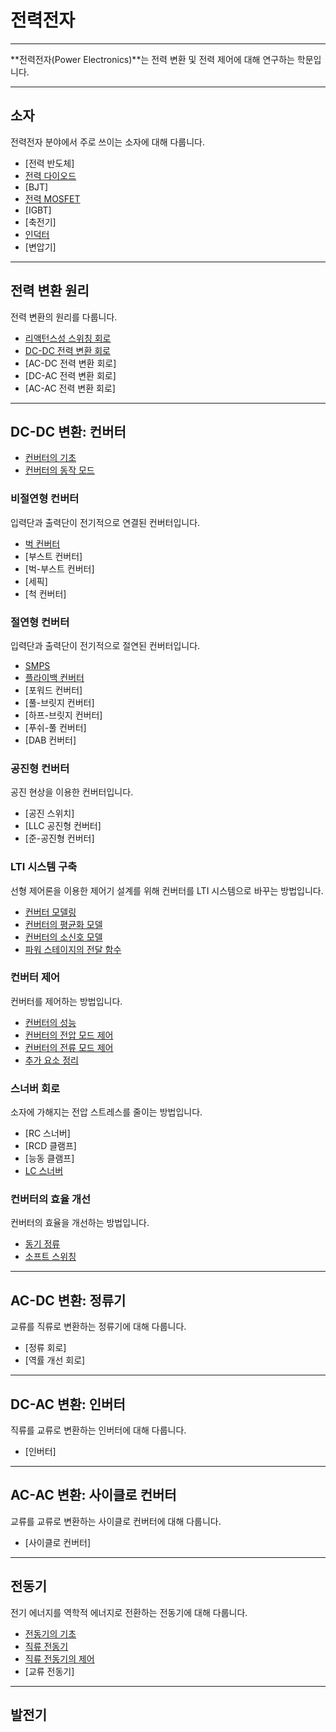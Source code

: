 전력전자
=

---

**전력전자(Power Electronics)**는 전력 변환 및 전력 제어에 대해 연구하는 학문입니다.

---

## 소자

전력전자 분야에서 주로 쓰이는 소자에 대해 다룹니다.

- [전력 반도체]
- [전력 다이오드](./PowerDiode.md)
- [BJT]
- [전력 MOSFET](./PowerMOSFET.md)
- [IGBT]
- [축전기]
- [인덕터](../CircuitTheory/Inductor.md)
- [변압기]

---

## 전력 변환 원리

전력 변환의 원리를 다룹니다.

- [리액턴스성 스위칭 회로](./ReactiveSwitchingCircuit.md)
- [DC-DC 전력 변환 회로](./PowerConversionCircuit.md)
- [AC-DC 전력 변환 회로]
- [DC-AC 전력 변환 회로]
- [AC-AC 전력 변환 회로]

---

## DC-DC 변환: 컨버터

- [컨버터의 기초](./ConverterBasic.md)
- [컨버터의 동작 모드](./OperationModes.md)

### 비절연형 컨버터

입력단과 출력단이 전기적으로 연결된 컨버터입니다.

- [벅 컨버터](./BuckConverter.md)
- [부스트 컨버터]
- [벅-부스트 컨버터]
- [세픽]
- [척 컨버터]

### 절연형 컨버터

입력단과 출력단이 전기적으로 절연된 컨버터입니다.

- [SMPS](./smps.md)
- [플라이백 컨버터](./FlybackConverter.md)
- [포워드 컨버터]
- [풀-브릿지 컨버터]
- [하프-브릿지 컨버터]
- [푸쉬-풀 컨버터]
- [DAB 컨버터]

### 공진형 컨버터

공진 현상을 이용한 컨버터입니다.
- [공진 스위치]
- [LLC 공진형 컨버터]
- [준-공진형 컨버터]

### LTI 시스템 구축

선형 제어론을 이용한 제어기 설계를 위해 컨버터를 LTI 시스템으로 바꾸는 방법입니다.

- [컨버터 모델링](./ConverterModeling.md)
- [컨버터의 평균화 모델](./AveragedModel.md)
- [컨버터의 소신호 모델](./ConverterSmallSignalModel.md)
- [파워 스테이지의 전달 함수](./ConverterTransferFunction.md)

### 컨버터 제어

컨버터를 제어하는 방법입니다.

- [컨버터의 성능](./ConverterDynamics.md)
- [컨버터의 전압 모드 제어](./ConverterVMC.md)
- [컨버터의 전류 모드 제어](./ConverterCMC.md)
- [추가 요소 정리](./EET.md)

### 스너버 회로

소자에 가해지는 전압 스트레스를 줄이는 방법입니다.

- [RC 스너버]
- [RCD 클램프]
- [능동 클램프]
- [LC 스너버](./LCSnubber.md)

### 컨버터의 효율 개선

컨버터의 효율을 개선하는 방법입니다.

- [동기 정류](./SynchronousRectification.md)
- [소프트 스위칭](./SoftSwitching.md)

---

## AC-DC 변환: 정류기

교류를 직류로 변환하는 정류기에 대해 다룹니다.

- [정류 회로]
- [역률 개선 회로]

---

## DC-AC 변환: 인버터

직류를 교류로 변환하는 인버터에 대해 다룹니다.

- [인버터]

---

## AC-AC 변환: 사이클로 컨버터

교류를 교류로 변환하는 사이클로 컨버터에 대해 다룹니다.

- [사이클로 컨버터]

---

## 전동기

전기 에너지를 역학적 에너지로 전환하는 전동기에 대해 다룹니다.

- [전동기의 기초](./MotorBasic.md)
- [직류 전동기](./DCMotor.md)
- [직류 전동기의 제어](./DCMotorControl.md)
- [교류 전동기]

---

## 발전기

